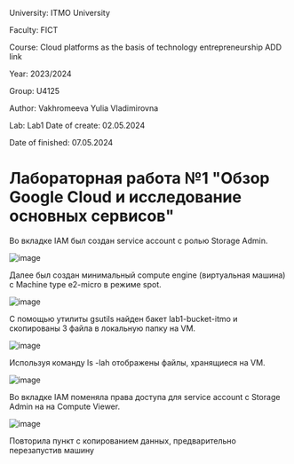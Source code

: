 University: ITMO University 

Faculty: FICT 

Course: Cloud platforms as the basis of technology entrepreneurship ADD link 

Year: 2023/2024 

Group: U4125 

Author: Vakhromeeva Yulia Vladimirovna

Lab: Lab1 Date of create: 02.05.2024 

Date of finished: 07.05.2024

# Лабораторная работа №1 "Обзор Google Cloud и исследование основных сервисов"
Во вкладке IAM был создан service account с ролью Storage Admin.

![image](https://github.com/Yuliagkk/2023_2024-cloud-platforms-as-the-basis-of-technology-entrepreneurship-u4125-vakhromeeva_u_v/assets/166257005/f69e109b-cd7b-4324-90b9-0ebcd93d8a51)

Далее был создан минимальный compute engine (виртуальная машина) с Machine type e2-micro в режиме spot.

![image](https://github.com/Yuliagkk/2023_2024-cloud-platforms-as-the-basis-of-technology-entrepreneurship-u4125-vakhromeeva_u_v/assets/166257005/cd50a493-7cd8-43a2-9e79-5f38ce31c069)

С помощью утилиты gsutils найден бакет lab1-bucket-itmo и скопированы 3 файла в локальную папку на VM. 

![image](https://github.com/Yuliagkk/2023_2024-cloud-platforms-as-the-basis-of-technology-entrepreneurship-u4125-vakhromeeva_u_v/assets/166257005/49b7687d-d7cf-4518-9eb5-c1246384481a)

Используя команду ls -lah отображены файлы, хранящиеся на VM.

![image](https://github.com/Yuliagkk/2023_2024-cloud-platforms-as-the-basis-of-technology-entrepreneurship-u4125-vakhromeeva_u_v/assets/166257005/1668e347-9d69-4150-804c-80c7a1c00ddf)

Во вкладке IAM поменяла права доступа для service account с Storage Admin на на Compute Viewer.

![image](https://github.com/Yuliagkk/2023_2024-cloud-platforms-as-the-basis-of-technology-entrepreneurship-u4125-vakhromeeva_u_v/assets/166257005/44853f9a-ccac-4928-ba69-0a43eb85c8ef)

Повторила пункт с копированием данных, предварительно перезапустив машину
